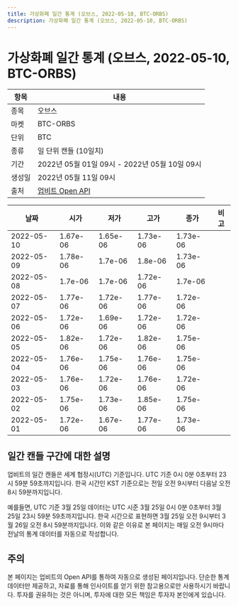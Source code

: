 ```yaml
---
title: 가상화폐 일간 통계 (오브스, 2022-05-10, BTC-ORBS)
description: 가상화폐 일간 통계 (오브스, 2022-05-10, BTC-ORBS)
---
```



가상화폐 일간 통계 (오브스, 2022-05-10, BTC-ORBS)
===

|항목|내용|
|--|--|
|종목|오브스|
|마켓|BTC-ORBS|
|단위|BTC|
|종류|일 단위 캔들 (10일치)|
|기간|2022년 05월 01일 09시 - 2022년 05월 10일 09시|
|생성일|2022년 05월 11일 09시|
|출처|[업비트 Open API](https://docs.upbit.com)|


|날짜|시가|저가|고가|종가|비고|
|--|--|--|--|--|--|
|2022-05-10|1.67e-06|1.65e-06|1.73e-06|1.73e-06|    |
|2022-05-09|1.78e-06|1.7e-06|1.8e-06|1.73e-06|    |
|2022-05-08|1.7e-06|1.7e-06|1.72e-06|1.7e-06|    |
|2022-05-07|1.77e-06|1.72e-06|1.77e-06|1.72e-06|    |
|2022-05-06|1.72e-06|1.69e-06|1.72e-06|1.72e-06|    |
|2022-05-05|1.82e-06|1.72e-06|1.82e-06|1.75e-06|    |
|2022-05-04|1.76e-06|1.75e-06|1.76e-06|1.75e-06|    |
|2022-05-03|1.76e-06|1.72e-06|1.76e-06|1.72e-06|    |
|2022-05-02|1.75e-06|1.73e-06|1.85e-06|1.75e-06|    |
|2022-05-01|1.72e-06|1.67e-06|1.77e-06|1.73e-06|    |


일간 캔들 구간에 대한 설명
---


업비트의 일간 캔들은 세계 협정시(UTC) 기준입니다. 
UTC 기준 0시 0분 0초부터 23시 59분 59초까지입니다. 
한국 시간인 KST 기준으로는 전일 오전 9시부터 다음날 오전 8시 59분까지입니다. 


예를들면, UTC 기준 3월 25일 데이터는 UTC 시준 3월 25일 0시 0분 0초부터 3월 25일 23시 59분 59초까지입니다. 
한국 시간으로 표현하면 3월 25일 오전 9시부터 3월 26일 오전 8시 59분까지입니다. 
이와 같은 이유로 본 페이지는 매일 오전 9시마다 전날의 통계 데이터를 자동으로 작성합니다. 


주의
---


본 페이지는 업비트의 Open API를 통하여 자동으로 생성된 페이지입니다. 
단순한 통계 데이터만 제공하고, 자료를 통해 인사이트를 얻기 위한 참고용으로만 사용하시기 바랍니다. 
투자를 권유하는 것은 아니며, 투자에 대한 모든 책임은 투자자 본인에게 있습니다. 
